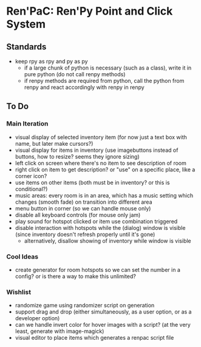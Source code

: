 # Ren'PaC: Ren'Py Point and Click System

## Standards

- keep rpy as rpy and py as py
    - if a large chunk of python is necessary (such as a class), write it in pure python (do not call renpy methods)
    - if renpy methods are required from python, call the python from renpy and react accordingly with renpy in renpy

## To Do

### Main Iteration

- visual display of selected inventory item (for now just a text box with name, but later make cursors?)
- visual display for items in inventory (use imagebuttons instead of buttons, how to resize? seems they ignore sizing)
- left click on screen where there's no item to see description of room
- right click on item to get description? or "use" on a specific place, like a corner icon?
- use items on other items (both must be in inventory? or this is conditional?)
- music areas: every room is in an area, which has a music setting which changes (smooth fade) on transition into different area
- menu button in corner (so we can handle mouse only)
- disable all keyboard controls (for mouse only jam)
- play sound for hotspot clicked or item use combination triggered
- disable interaction with hotspots while the (dialog) window is visible (since inventory doesn't refresh properly until it's gone)
    - alternatively, disallow showing of inventory while window is visible

### Cool Ideas

- create generator for room hotspots so we can set the number in a config? or is there a way to make this unlimited?

### Wishlist

- randomize game using randomizer script on generation
- support drag and drop (either simultaneously, as a user option, or as a developer option)
- can we handle invert color for hover images with a script? (at the very least, generate with image-magick)
- visual editor to place items which generates a renpac script file